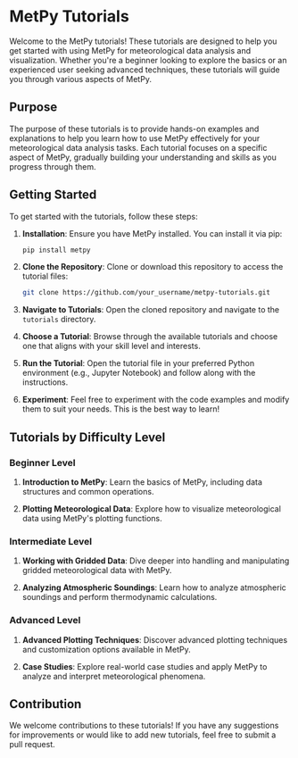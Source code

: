 # MetPy Tutorials

Welcome to the MetPy tutorials! These tutorials are designed to help you get started with using MetPy for meteorological data analysis and visualization. Whether you're a beginner looking to explore the basics or an experienced user seeking advanced techniques, these tutorials will guide you through various aspects of MetPy.

## Purpose

The purpose of these tutorials is to provide hands-on examples and explanations to help you learn how to use MetPy effectively for your meteorological data analysis tasks. Each tutorial focuses on a specific aspect of MetPy, gradually building your understanding and skills as you progress through them.

## Getting Started

To get started with the tutorials, follow these steps:

1. **Installation**: Ensure you have MetPy installed. You can install it via pip:
   ```bash
   pip install metpy
   
2. **Clone the Repository**: Clone or download this repository to access the tutorial files:
   ```bash
   git clone https://github.com/your_username/metpy-tutorials.git

3. **Navigate to Tutorials**: Open the cloned repository and navigate to the `tutorials` directory.

4. **Choose a Tutorial**: Browse through the available tutorials and choose one that aligns with your skill level and interests.

5. **Run the Tutorial**: Open the tutorial file in your preferred Python environment (e.g., Jupyter Notebook) and follow along with the instructions.

6. **Experiment**: Feel free to experiment with the code examples and modify them to suit your needs. This is the best way to learn!

## Tutorials by Difficulty Level

### Beginner Level

1. **Introduction to MetPy**: Learn the basics of MetPy, including data structures and common operations.

2. **Plotting Meteorological Data**: Explore how to visualize meteorological data using MetPy's plotting functions.

### Intermediate Level

1. **Working with Gridded Data**: Dive deeper into handling and manipulating gridded meteorological data with MetPy.

2. **Analyzing Atmospheric Soundings**: Learn how to analyze atmospheric soundings and perform thermodynamic calculations.

### Advanced Level

1. **Advanced Plotting Techniques**: Discover advanced plotting techniques and customization options available in MetPy.

2. **Case Studies**: Explore real-world case studies and apply MetPy to analyze and interpret meteorological phenomena.

## Contribution

We welcome contributions to these tutorials! If you have any suggestions for improvements or would like to add new tutorials, feel free to submit a pull request.
